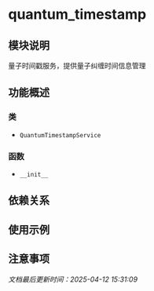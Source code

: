 # quantum_timestamp

## 模块说明
量子时间戳服务，提供量子纠缠时间信息管理

## 功能概述

### 类

- `QuantumTimestampService`

### 函数

- `__init__`

## 依赖关系

## 使用示例

## 注意事项

*文档最后更新时间：2025-04-12 15:31:09*